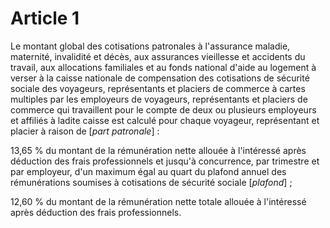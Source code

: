 # Article 1

Le montant global des cotisations patronales à l'assurance maladie, maternité, invalidité et décès, aux assurances vieillesse et accidents du travail, aux allocations familiales et au fonds national d'aide au logement à verser à la caisse nationale de compensation des cotisations de sécurité sociale des voyageurs, représentants et placiers de commerce à cartes multiples par les employeurs de voyageurs, représentants et placiers de commerce qui travaillent pour le compte de deux ou plusieurs employeurs et affiliés à ladite caisse est calculé pour chaque voyageur, représentant et placier à raison de [*part patronale*] :

13,65 % du montant de la rémunération nette allouée à l'intéressé après déduction des frais professionnels et jusqu'à concurrence, par trimestre et par employeur, d'un maximum égal au quart du plafond annuel des rémunérations soumises à cotisations de sécurité sociale [*plafond*] ;

12,60 % du montant de la rémunération nette totale allouée à l'intéressé après déduction des frais professionnels.
